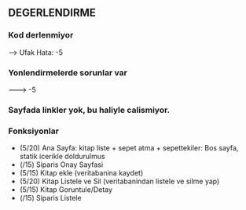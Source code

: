 ## DEGERLENDIRME

### Kod derlenmiyor
--> Ufak Hata: -5


### Yonlendirmelerde sorunlar var
---> -5

### Sayfada linkler yok, bu haliyle calismiyor.

### Fonksiyonlar
- (5/20) Ana Sayfa: kitap liste + sepet atma + sepettekiler: Bos sayfa, statik icerikle doldurulmus
- (/15) Siparis Onay Sayfasi
- (5/15) Kitap ekle (veritabanina kaydet)
- (5/20) Kitap Listele ve Sil (veritabanindan listele ve silme yap)
- (5/15) Kitap Goruntule/Detay
- (/15) Siparis Listele
